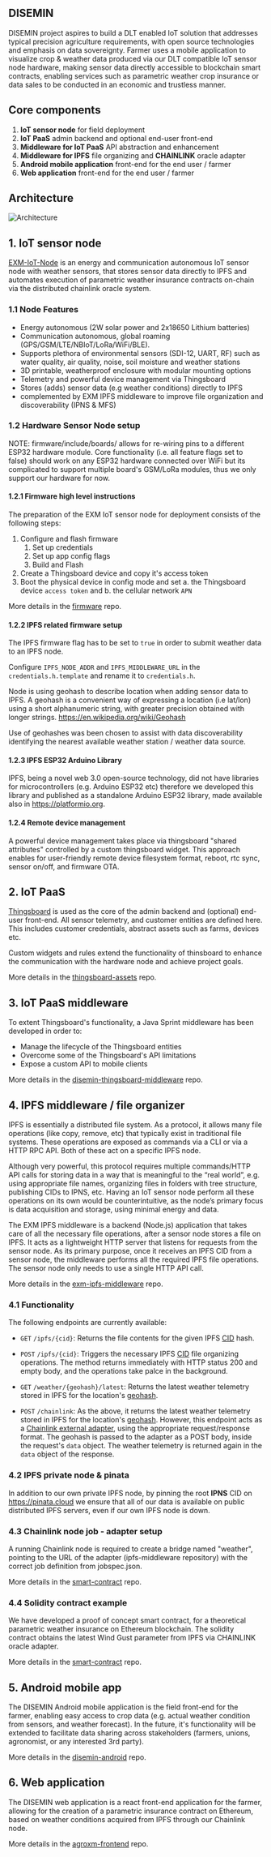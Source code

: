 ## DISEMIN

DISEMIN project aspires to build a DLT enabled IoT solution that addresses typical precision agriculture requirements, with open source technologies and emphasis on data sovereignty. Farmer uses a mobile application to visualize crop & weather data produced via our DLT compatible IoT sensor node hardware, making sensor data directly accessible to blockchain smart contracts, enabling services such as parametric weather crop insurance or data sales to be conducted in an economic and trustless manner.

## Core components

1. **IoT sensor node** for field deployment
2. **IoT PaaS** admin backend and optional end-user front-end
3. **Middleware for IoT PaaS** API abstraction and enhancement 
4. **Middleware for IPFS** file organizing and **CHAINLINK** oracle adapter
5. **Android mobile application** front-end for the end user / farmer
6. **Web application** front-end for the end user / farmer

## Architecture

![Architecture](./media/architecture.jpg)

## 1. IoT sensor node

[EXM-IoT-Node](https://github.com/exmgr/EXM-IoT-Node) is an energy and communication autonomous IoT sensor node with weather sensors, that stores sensor data directly to IPFS and automates execution of parametric weather insurance contracts on-chain via the distributed chainlink oracle system.

### 1.1 Node Features

- Energy autonomous (2W solar power and 2x18650 Lithium batteries)  
- Communication autonomous, global roaming (GPS/GSM/LTE/NBIoT/LoRa/WiFi/BLE).
- Supports plethora of environmental sensors (SDI-12, UART, RF) such as water quality, air quality, noise, soil moisture and weather stations
- 3D printable, weatherproof enclosure with modular mounting options
- Telemetry and powerful device management via Thingsboard
- Stores (adds) sensor data (e.g weather conditions) directly to IPFS
- complemented by EXM IPFS middleware to improve file organization and discoverability (IPNS & MFS)

### 1.2 Hardware Sensor Node setup
NOTE: firmware/include/boards/ allows for re-wiring pins to a different ESP32 hardware module. Core functionality (i.e. all feature flags set to false) should work on any ESP32 hardware connected over WiFi but its complicated to support multiple board's GSM/LoRa modules, thus we only support our hardware for now.

#### 1.2.1 Firmware high level instructions

The preparation of the EXM IoT sensor node for deployment consists of the following steps:

1. Configure and flash firmware
    1.  Set up credentials
    2.  Set up app config flags
    3.  Build and Flash
2. Create a Thingsboard device and copy it's access token
3. Boot the physical device in config mode and set a. the Thingsboard device `access token` and b. the cellular network `APN`

More details in the [firmware](https://github.com/exmgr/exm-iot-node-firmware) repo.

#### 1.2.2 IPFS related firmware setup

The IPFS firmware flag has to be set to `true` in order to submit weather data to an IPFS node.

Configure `IPFS_NODE_ADDR` and `IPFS_MIDDLEWARE_URL` in the `credentials.h.template` and rename it to `credentials.h`.

Node is using geohash to describe location when adding sensor data to IPFS. A geohash is a convenient way of expressing a location (i.e lat/lon) using a short alphanumeric string, with greater precision obtained with longer strings. https://en.wikipedia.org/wiki/Geohash

Use of geohashes was been chosen to assist with data discoverability identifying the nearest available weather station / weather data source.

#### 1.2.3 IPFS ESP32 Arduino Library

IPFS, being a novel web 3.0 open-source technology, did not have libraries for microcontrollers (e.g. Arduino ESP32 etc) therefore we developed this library and published as a standalone Arduino ESP32 library, made available also in https://platformio.org.

#### 1.2.4 Remote device management

A powerful device management takes place via thingsboard "shared attributes" controlled by a custom thingsboard widget. This approach enables for user-friendly remote device filesystem format, reboot, rtc sync, sensor on/off, and firmware OTA.

## 2. IoT PaaS

[Thingsboard](https://github.com/thingsboard/thingsboard) is used as the core of the admin backend and (optional) end-user front-end. All sensor telemetry, and customer entities are defined here. This includes customer credentials, abstract assets such as farms, devices etc.  

Custom widgets and rules extend the functionality of thinsboard to enhance the communication with the hardware node and achieve project goals. 

More details in the [thingsboard-assets](https://github.com/exmgr/exm-iot-node-thingsboard-assets) repo.

## 3. IoT PaaS middleware

To extent Thingsboard's functionality, a Java Sprint middleware has been developed in order to:

- Manage the lifecycle of the Thingsboard entities
- Overcome some of the Thingsboard's API limitations
- Expose a custom API to mobile clients

More details in the [disemin-thingsboard-middleware](https://github.com/exmgr/disemin-thingsboard-middleware/) repo.

## 4. IPFS middleware / file organizer

IPFS is essentially a distributed file system. As a protocol, it allows many file operations (like copy, remove, etc) that typically exist in traditional file systems. These operations are exposed as commands via a CLI or via a HTTP RPC API. Both of these act on a specific IPFS node.

Although very powerful, this protocol requires multiple commands/HTTP API calls for storing data in a way that is meaningful to the “real world”, e.g. using appropriate file names, organizing files in folders with tree structure, publishing CIDs to IPNS, etc. Having an IoT sensor node perform all these operations on its own would be counterintuitive, as the node’s primary focus is data acquisition and storage, using minimal energy and data.

The EXM IPFS middleware is a backend (Node.js) application that takes care of all the necessary file operations, after a sensor node stores a file on IPFS. It acts as a lightweight HTTP server that listens for requests from the sensor node. As its primary purpose, once it receives an IPFS CID from a sensor node, the middleware performs all the required IPFS file operations. The sensor node only needs to use a single HTTP API call.

More details in the [exm-ipfs-middleware](https://github.com/exmgr/exm-ipfs-middleware) repo.

### 4.1 Functionality

The following endpoints are currently available:

- `GET` `/ipfs/{cid}`: Returns the file contents for the given IPFS [CID](https://docs.ipfs.io/concepts/content-addressing/) hash.

- `POST` `/ipfs/{cid}`: Triggers the necessary IPFS [CID](https://docs.ipfs.io/concepts/content-addressing/) file organizing operations. The method returns immediately with HTTP status 200 and empty body, and the operations take palce in the background.

- `GET` `/weather/{geohash}/latest`: Returns the latest weather telemetry stored in IPFS for the location's [geohash](https://en.wikipedia.org/wiki/Geohash).

- `POST` `/chainlink`: As the above, it returns the latest weather telemetry stored in IPFS for the location's [geohash](https://en.wikipedia.org/wiki/Geohash). However, this endpoint acts as a [Chainlink external adapter](https://docs.chain.link/docs/developers), using the appropriate request/response format. The geohash is passed to the adapter as a POST body, inside the request's `data` object. The weather telemetry is returned again in the `data` object of the response.

### 4.2 IPFS private node & pinata

In addition to our own private IPFS node, by pinning the root **IPNS** CID on https://pinata.cloud we ensure that all of our data is available on public distributed IPFS servers, even if our own IPFS node is down.

### 4.3 Chainlink node job - adapter setup

A running Chainlink node is required to create a bridge named "weather", pointing to the URL of the adapter (ipfs-middleware repository) with the correct job definition from jobspec.json.

More details in the [smart-contract](https://github.com/exmgr/smart-contract) repo.

### 4.4 Solidity contract example

We have developed a proof of concept smart contract, for a theoretical parametric weather insurance on Ethereum blockchain.  The solidity contract obtains the latest Wind Gust parameter from IPFS via CHAINLINK oracle adapter.

More details in the [smart-contract](https://github.com/exmgr/smart-contract) repo.

## 5. Android mobile app

The DISEMIN Android mobile application is the field front-end for the farmer, enabling easy access to crop data (e.g. actual weather condition from sensors, and weather forecast). In the future, it's functionality will be extended to facilitate data sharing across stakeholders (farmers, unions, agronomist, or any interested 3rd party).

More details in the [disemin-android](https://github.com/exmgr/disemin-android) repo.

## 6. Web application

The DISEMIN web application is a react front-end application for the farmer, allowing for the creation of a parametric insurance contract on Ethereum, based on weather conditions acquired from IPFS through our Chainlink node.

More details in the [agroxm-frontend](https://github.com/exmgr/agroxm-frontend) repo.
